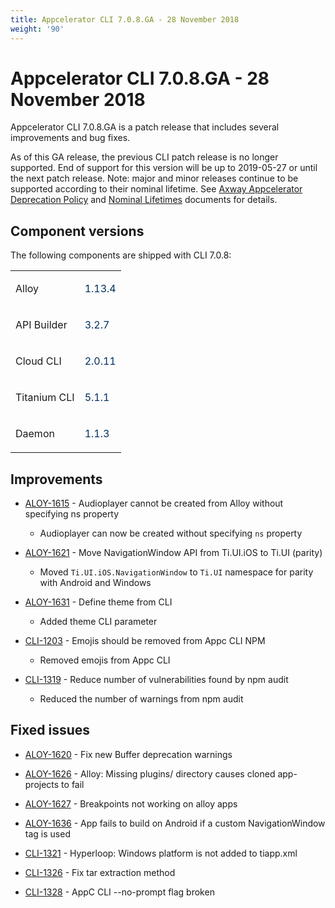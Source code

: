 ```yaml
---
title: Appcelerator CLI 7.0.8.GA - 28 November 2018
weight: '90'
---
```


# Appcelerator CLI 7.0.8.GA - 28 November 2018

Appcelerator CLI 7.0.8.GA is a patch release that includes several improvements and bug fixes.

As of this GA release, the previous CLI patch release is no longer supported. End of support for this version will be up to 2019-05-27 or until the next patch release. Note: major and minor releases continue to be supported according to their nominal lifetime. See [Axway Appcelerator Deprecation Policy](/guide/AMPLIFY_Appcelerator_Services_Overview/Axway_Appcelerator_Deprecation_Policy/) and [Nominal Lifetimes](/guide/AMPLIFY_Appcelerator_Services_Overview/Axway_Appcelerator_Product_Lifecycle/#nominal-lifetimes) documents for details.

## Component versions

The following components are shipped with CLI 7.0.8:

<table class="confluenceTable"><thead class=" "></thead><tfoot class=" "></tfoot><tbody class=" "><tr><td class="confluenceTd" rowspan="1" colspan="1"><p>Alloy</p></td><td class="confluenceTd" rowspan="1" colspan="1"><p><span style="color: #032f62;">1.13.4</span></p></td></tr><tr><td class="confluenceTd" rowspan="1" colspan="1"><p>API Builder</p></td><td class="confluenceTd" rowspan="1" colspan="1"><p><span style="color: #032f62;">3.2.7</span></p></td></tr><tr><td class="confluenceTd" rowspan="1" colspan="1"><p>Cloud CLI</p></td><td class="confluenceTd" rowspan="1" colspan="1"><p><span style="color: #032f62;">2.0.11</span></p></td></tr><tr><td class="confluenceTd" rowspan="1" colspan="1"><p>Titanium CLI</p></td><td class="confluenceTd" rowspan="1" colspan="1"><p><span style="color: #032f62;">5.1.1</span></p></td></tr><tr><td class="confluenceTd" rowspan="1" colspan="1"><p>Daemon</p></td><td class="confluenceTd" rowspan="1" colspan="1"><p><span style="color: #707070;"><span style="color: #032f62;">1.1.3</span></span></p></td></tr></tbody></table>

## Improvements

* [ALOY-1615](https://jira.appcelerator.org/browse/ALOY-1615) - Audioplayer cannot be created from Alloy without specifying ns property

    * Audioplayer can now be created without specifying `ns` property

* [ALOY-1621](https://jira.appcelerator.org/browse/ALOY-1621) - Move NavigationWindow API from Ti.UI.iOS to Ti.UI (parity)

    * Moved `Ti.UI.iOS.NavigationWindow` to `Ti.UI` namespace for parity with Android and Windows

* [ALOY-1631](https://jira.appcelerator.org/browse/ALOY-1631) - Define theme from CLI

    * Added theme CLI parameter

* [CLI-1203](https://jira.appcelerator.org/browse/CLI-1203) - Emojis should be removed from Appc CLI NPM

    * Removed emojis from Appc CLI

* [CLI-1319](https://jira.appcelerator.org/browse/CLI-1319) - Reduce number of vulnerabilities found by npm audit

    * Reduced the number of warnings from npm audit

## Fixed issues

* [ALOY-1620](https://jira.appcelerator.org/browse/ALOY-1620) - Fix new Buffer deprecation warnings

* [ALOY-1626](https://jira.appcelerator.org/browse/ALOY-1626) - Alloy: Missing plugins/ directory causes cloned app-projects to fail

* [ALOY-1627](https://jira.appcelerator.org/browse/ALOY-1627) - Breakpoints not working on alloy apps

* [ALOY-1636](https://jira.appcelerator.org/browse/ALOY-1636) - App fails to build on Android if a custom NavigationWindow tag is used

* [CLI-1321](https://jira.appcelerator.org/browse/CLI-1321) - Hyperloop: Windows platform is not added to tiapp.xml

* [CLI-1326](https://jira.appcelerator.org/browse/CLI-1326) - Fix tar extraction method

* [CLI-1328](https://jira.appcelerator.org/browse/CLI-1328) - AppC CLI --no-prompt flag broken
